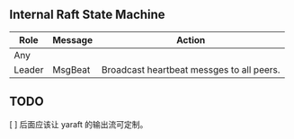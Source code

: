 ## Internal Raft State Machine

| Role | Message | Action |
|------|---------|--------|
|Any|||
|Leader|MsgBeat|Broadcast heartbeat messges to all peers.|


## TODO

[ ] 后面应该让 yaraft 的输出流可定制。
